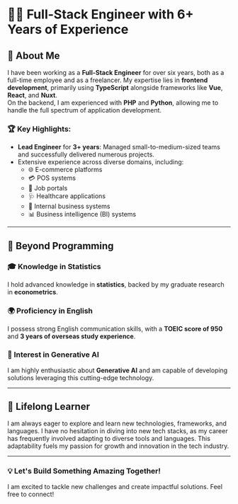 # 👨‍💻 Full-Stack Engineer with 6+ Years of Experience  

## 🌟 About Me  
I have been working as a **Full-Stack Engineer** for over six years, both as a full-time employee and as a freelancer. My expertise lies in **frontend development**, primarily using **TypeScript** alongside frameworks like **Vue**, **React**, and **Nuxt**.  
On the backend, I am experienced with **PHP** and **Python**, allowing me to handle the full spectrum of application development.  

### 🏆 Key Highlights:  
- **Lead Engineer** for **3+ years**: Managed small-to-medium-sized teams and successfully delivered numerous projects.  
- Extensive experience across diverse domains, including:  
  - 🌐 E-commerce platforms  
  - 💳 POS systems  
  - 🏢 Job portals  
  - 🩺 Healthcare applications  
  - 🏢 Internal business systems  
  - 📊 Business intelligence (BI) systems  

---

## 💼 Beyond Programming  
### 🎓 Knowledge in Statistics  
I hold advanced knowledge in **statistics**, backed by my graduate research in **econometrics**.  

### 🌍 Proficiency in English  
I possess strong English communication skills, with a **TOEIC score of 950** and **3 years of overseas study experience**.  

### 🤖 Interest in Generative AI  
I am highly enthusiastic about **Generative AI** and am capable of developing solutions leveraging this cutting-edge technology.  

---

## 🚀 Lifelong Learner  
I am always eager to explore and learn new technologies, frameworks, and languages. I have no hesitation in diving into new tech stacks, as my career has frequently involved adapting to diverse tools and languages. This adaptability fuels my passion for growth and innovation in the tech industry.  

---

### 💡 Let's Build Something Amazing Together!  
I am excited to tackle new challenges and create impactful solutions. Feel free to connect!


<!-- 

[![Top Langs](https://github-readme-stats.vercel.app/api/top-langs/?username=kojish2018&layout=compact)]
(https://github.com/anuraghazra/github-readme-stats)

[![Anurag's GitHub stats](https://github-readme-stats.vercel.app/api?username=kojish2018&theme=onedark&show_icons=true)](https://github.com/anuraghazra/github-readme-stats)

[![trophy](https://github-profile-trophy.vercel.app/?username=kojish2018&theme=onedark&column=7
)](https://github.com/ryo-ma/github-profile-trophy)

-->

